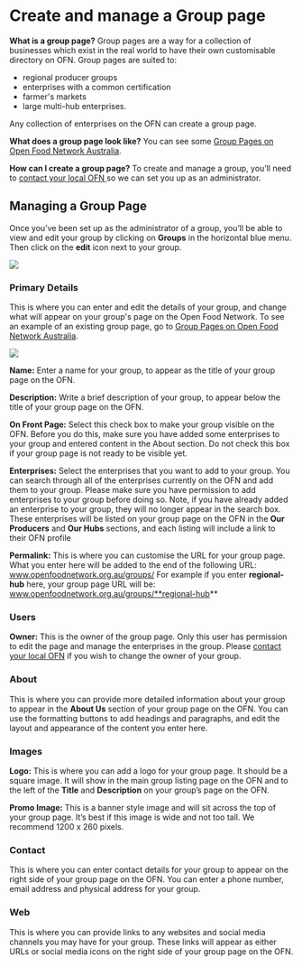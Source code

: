 # Create and manage a Group page

**What is a group page?** Group pages are a way for a collection of businesses which exist in the real world to have their own customisable directory on OFN. Group pages are suited to:

* regional producer groups
* enterprises with a common certification
* farmer's markets
* large multi-hub enterprises.

Any collection of enterprises on the OFN can create a group page. 

**What does a group page look like?** You can see some [Group Pages on Open Food Network Australia](https://openfoodnetwork.org.au/groups).

**How can I create a group page?** To create and manage a group, you’ll need to [contact your local OFN ](https://www.openfoodnetwork.org/find-your-local-open-food-network/)so we can set you up as an administrator.

## Managing a Group Page

Once you’ve been set up as the administrator of a group, you’ll be able to view and edit your group by clicking on **Groups** in the horizontal blue menu. Then click on the **edit** icon next to your group.

![](../../.gitbook/assets/screen-shot-2019-11-14-at-11.28.47-am.png)

### **Primary Details**

This is where you can enter and edit the details of your group, and change what will appear on your group's page on the Open Food Network. To see an example of an existing group page, go to [Group Pages on Open Food Network Australia](https://openfoodnetwork.org.au/groups). 

![](../../.gitbook/assets/screen-shot-2019-11-14-at-11.31.45-am.png)

**Name:** Enter a name for your group, to appear as the title of your group page on the OFN.

**Description:** Write a brief description of your group, to appear below the title of your group page on the OFN. 

**On Front Page:** Select this check box to make your group visible on the OFN. Before you do this, make sure you have added some enterprises to your group and entered content in the About section. Do not check this box if your group page is not ready to be visible yet.  

**Enterprises:** Select the enterprises that you want to add to your group. You can search through all of the enterprises currently on the OFN and add them to your group. Please make sure you have permission to add enterprises to your group before doing so. Note, if you have already added an enterprise to your group, they will no longer appear in the search box. These enterprises will be listed on your group page on the OFN in the **Our Producers** and **Our Hubs** sections, and each listing will include a link to their OFN profile

**Permalink:** This is where you can customise the URL for your group page. What you enter here will be added to the end of the following URL: www.openfoodnetwork.org.au/groups/ For example if you enter **regional-hub** here, your group page URL will be: www.openfoodnetwork.org.au/groups/**regional-hub**

### Users

**Owner:** This is the owner of the group page. Only this user has permission to edit the page and manage the enterprises in the group. Please [contact your local OFN](https://www.openfoodnetwork.org/find-your-local-open-food-network/) if you wish to change the owner of your group.

### About

This is where you can provide more detailed information about your group to appear in the **About Us** section of your group page on the OFN. You can use the formatting buttons to add headings and paragraphs, and edit the layout and appearance of the content you enter here.

### Images

**Logo:** This is where you can add a logo for your group page. It should be a square image. It will show in the main group listing page on the OFN and to the left of the **Title** and **Description** on your group’s page on the OFN.

**Promo Image:** This is a banner style image and will sit across the top of your group page. It’s best if this image is wide and not too tall. We recommend 1200 x 260 pixels.

### Contact

This is where you can enter contact details for your group to appear on the right side of your group page on the OFN. You can enter a phone number, email address and physical address for your group.

### Web

This is where you can provide links to any websites and social media channels you may have for your group. These links will appear as either URLs or social media icons on the right side of your group page on the OFN.

